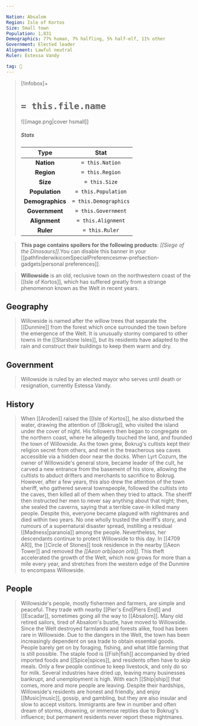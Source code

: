 ```yaml
---

Nation: Absalom
Region: Isle of Kortos
Size: Small town
Population: 1,831
Demographics: 77% human, 7% halfling, 5% half-elf, 11% other
Government: Elected leader
Alignment: Lawful neutral
Ruler: Estessa Vandy

tag: 🌃
---
```


> [!infobox]+
> #  `= this.file.name`
> ![[image.png|cover hsmall]]
> ##### Stats
> Type | Stat |
> :---:|:---:|
> **Nation** | `= this.Nation` |
> **Region** | `= this.Region` |
> **Size** | `= this.Size` |
> **Population** | `= this.Population` |
> **Demographics** | `= this.Demographics` |
> **Government** | `= this.Government` |
> **Alignment** | `= this.Alignment` |
> **Ruler** | `= this.Ruler` |



> **This page contains spoilers for the following products**: *[[Siege of the Dinosaurs]]*.You can disable this banner in your [[pathfinderwikicomSpecialPreferencesmw-prefsection-gadgets|personal preferences]].


> **Willowside** is an old, reclusive town on the northwestern coast of the [[Isle of Kortos]], which has suffered greatly from a strange phenomenon known as the Welt in recent years.



## Geography

> Willowside is named after the willow trees that separate the [[Dunmire]] from the forest which once surrounded the town before the emergence of the Welt. It is unusually stormy compared to other towns in the [[Starstone Isles]], but its residents have adapted to the rain and construct their buildings to keep them warm and dry.


## Government

> Willowside is ruled by an elected mayor who serves until death or resignation, currently Estessa Vandy.


## History

> When [[Aroden]] raised the [[Isle of Kortos]], he also disturbed the water, drawing the attention of [[Bokrug]], who visited the island under the cover of night. His followers then began to congregate on the northern coast, where he allegedly touched the land, and founded the town of Willowside. As the town grew, Bokrug's cultists kept their religion secret from others, and met in the treacherous sea caves accessible via a hidden door near the docks.
> When Lyrt Cozurn, the owner of Willowside's general store, became leader of the cult, he carved a new entrance from the basement of his store, allowing the cultists to abduct drifters and merchants to sacrifice to Bokrug. However, after a few years, this also drew the attention of the town sheriff, who gathered several townspeople, followed the cultists into the caves, then killed all of them when they tried to attack. The sheriff then instructed her men to never say anything about that night; then, she sealed the caverns, saying that a terrible cave-in killed many people. Despite this, everyone became plagued with nightmares and died within two years. No one wholly trusted the sheriff's story, and rumours of a supernatural disaster spread, instilling a residual [[Madness|paranoia]] among the people. Nevertheless, her descendants continue to protect Willowside to this day.
> In [[4709 AR]], the [[Circle of Stones]] took residence in the nearby [[Aeon Tower]] and removed the *[[Aeon orb|aeon orb]]*. This theft accelerated the growth of the Welt, which now grows for more than a mile every year, and stretches from the western edge of the Dunmire to encompass Willowside.


## People

> Willowside's people, mostly fishermen and farmers, are simple and peaceful. They trade with nearby [[Pier's End|Piers End]] and [[Escadar]], sometimes going all the way to [[Absalom]]. Many old retired sailors, tired of Absalom's bustle, have moved to Willowside.
> Since the Welt destroyed farmlands and forests alike, food has been rare in Willowside. Due to the dangers in the Welt, the town has been increasingly dependent on sea trade to obtain essential goods. People barely get on by foraging, fishing, and what little farming that is still possible. The staple food is [[Fish|fish]] accompanied by dried imported foods and [[Spice|spices]], and residents often have to skip meals. Only a few people continue to keep livestock, and only do so for milk. Several industries have dried up, leaving many businesses bankrupt, and unemployment is high. With each [[Ship|ship]] that comes, more and more people are leaving.
> Despite their hardships, Willowside's residents are honest and friendly, and enjoy [[Music|music]], gossip, and gambling, but they are also insular and slow to accept visitors. Immigrants are few in number and often dream of storms, drowning, or immense reptiles due to Bokrug's influence; but permanent residents never report these nightmares.








